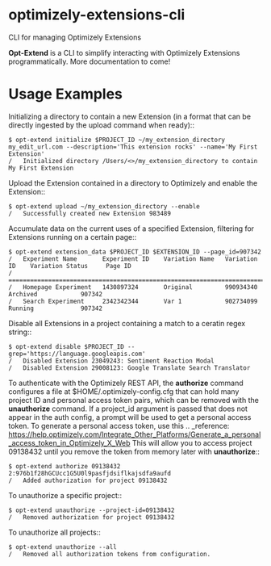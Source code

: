 # optimizely-extensions-cli
CLI for managing Optimizely Extensions

**Opt-Extend** is a CLI to simplify interacting with Optimizely Extensions programmatically.
More documentation to come!


Usage Examples
==============

Initializing a directory to contain a new Extension (in a format that can be directly ingested by the upload command when ready)::

    $ opt-extend initialize $PROJECT_ID ~/my_extension_directory my_edit_url.com --description='This extension rocks' --name='My First Extension'
    /	Initialized directory /Users/<>/my_extension_directory to contain My First Extension

Upload the Extension contained in a directory to Optimizely and enable the Extension::

    $ opt-extend upload ~/my_extension_directory --enable
    /	Successfully created new Extension 983489

Accumulate data on the current uses of a specified Extension, filtering for Extensions running on a certain page::

    $ opt-extend extension_data $PROJECT_ID $EXTENSION_ID --page_id=907342
    /   Experiment Name       Experiment ID    Variation Name   Variation ID    Variation Status     Page ID
    /   =====================================================================================================
    /   Homepage Experiment   1430897324       Original         990934340        Archived            907342
    /   Search Experiment     2342342344       Var 1            902734099        Running             907342

Disable all Extensions in a project containing a match to a ceratin regex string::

    $ opt-extend disable $PROJECT_ID --grep='https://language.googleapis.com'
    /   Disabled Extension 23049243: Sentiment Reaction Modal
    /   Disabled Extension 29008123: Google Translate Search Translator

To authenticate with the Optimizely REST API, the **authorize** command configures a file at $HOME/.optimizely-config.cfg that can hold many project ID and personal access token pairs, which can be
removed with the **unauthorize** command. If a project_id argument is passed that does not appear in the auth config, a prompt will
be used to get a personal access token. To generate a personal access token, use this
.. _reference: https://help.optimizely.com/Integrate_Other_Platforms/Generate_a_personal_access_token_in_Optimizely_X_Web
This will allow you to access project 09138432 until you remove the token from memory later with **unauthorize**::

    $ opt-extend authorize 09138432 2:976b1f28hGCUcc1G5U0l9pasfjdsiflkajsdfa9aufd
    /   Added authorization for project 09138432

To unauthorize a specific project::

    $ opt-extend unauthorize --project-id=09138432
    /   Removed authorization for project 09138432

To unauthorize all projects::

    $ opt-extend unauthorize --all
    /   Removed all authorization tokens from configuration.
